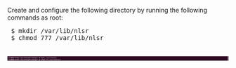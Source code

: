  Create and configure the following directory by running the following commands as root:
 <pre>
 $ mkdir /var/lib/nlsr
 $ chmod 777 /var/lib/nlsr
 </pre>
![alt img](https://github.com/syaifulahdan/Mini-NDN-Work/blob/main/Assignment%202:NDNrg-Topology/NDNrg-Image-Node1/NLSR-Image-Node1/nlsr-mkdir.png)

